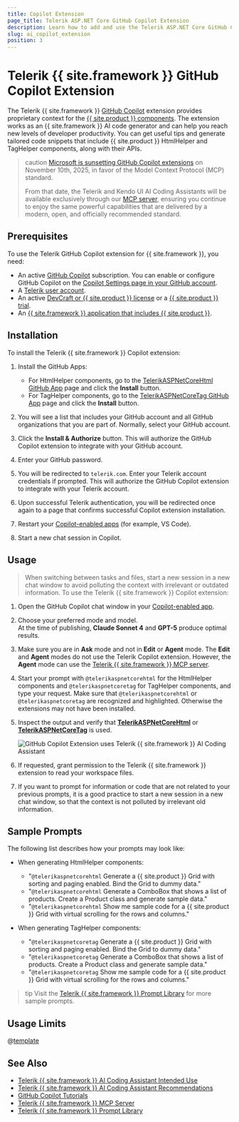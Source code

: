 ```yaml
---
title: Copilot Extension
page_title: Telerik ASP.NET Core GitHub Copilot Extension
description: Learn how to add and use the Telerik ASP.NET Core GitHub Copilot extension as an ASP.NET Core AI coding assistant and code generator for better developer productivity. The Telerik ASP.NET Core GitHub Copilot extension provides proprietary context about Telerik UI for ASP.NET Core to AI-powered software.
slug: ai_copilot_extension
position: 3
---
```


# Telerik {{ site.framework }} GitHub Copilot Extension

The Telerik {{ site.framework }} [GitHub Copilot](https://github.com/features/copilot) extension provides proprietary context for the [{{ site.product }} components](https://www.telerik.com/aspnet-core-ui). The extension works as an {{ site.framework }} AI code generator and can help you reach new levels of developer productivity. You can get useful tips and generate tailored code snippets that include {{ site.product }} HtmlHelper and TagHelper components, along with their APIs.

>caution [Microsoft is sunsetting GitHub Copilot extensions](https://github.blog/changelog/2025-09-24-deprecate-github-copilot-extensions-github-apps) on November 10th, 2025, in favor of the Model Context Protocol (MCP) standard.
>
> From that date, the Telerik and Kendo UI AI Coding Assistants will be available exclusively through our [MCP server](slug:ai_mcp_server), ensuring you continue to enjoy the same powerful capabilities that are delivered by a modern, open, and officially recommended standard.

## Prerequisites

To use the Telerik GitHub Copilot extension for {{ site.framework }}, you need:

* An active [GitHub Copilot](https://github.com/features/copilot) subscription. You can enable or configure GitHub Copilot on the [Copilot Settings page in your GitHub account](https://github.com/settings/copilot).
* A [Telerik user account](https://www.telerik.com/account/).
* An active [DevCraft or {{ site.product }} license](https://www.telerik.com/purchase/aspnet-core-ui) or a [{{ site.product }} trial](https://www.telerik.com/aspnet-core-ui).
* An [{{ site.framework }} application that includes {{ site.product }}](slug:overview_aspnetmvc6_aspnetmvc).

## Installation

To install the Telerik {{ site.framework }} Copilot extension:

1. Install the GitHub Apps:
    * For HtmlHelper components, go to the [TelerikASPNetCoreHtml GitHub App](https://github.com/apps/telerikaspnetcorehtml) page and click the **Install** button.
    * For TagHelper components, go to the [TelerikASPNetCoreTag GitHub App](https://github.com/apps/telerikaspnetcoretag) page and click the **Install** button.

1. You will see a list that includes your GitHub account and all GitHub organizations that you are part of. Normally, select your GitHub account.
1. Click the **Install &amp; Authorize** button. This will authorize the GitHub Copilot extension to integrate with your GitHub account.
1. Enter your GitHub password.
1. You will be redirected to `telerik.com`. Enter your Telerik account credentials if prompted. This will authorize the GitHub Copilot extension to integrate with your Telerik account.
1. Upon successful Telerik authentication, you will be redirected once again to a page that confirms successful Copilot extension installation.
1. Restart your [Copilot-enabled apps](https://docs.github.com/en/copilot/building-copilot-extensions/about-building-copilot-extensions#supported-clients-and-ides) (for example, VS Code).
1. Start a new chat session in Copilot.

## Usage

> When switching between tasks and files, start a new session in a new chat window to avoid polluting the context with irrelevant or outdated information.
To use the Telerik {{ site.framework }} Copilot extension:

1. Open the GitHub Copilot chat window in your [Copilot-enabled app](https://docs.github.com/en/copilot/building-copilot-extensions/about-building-copilot-extensions#supported-clients-and-ides).
1. Choose your preferred mode and model.<br/>At the time of publishing, **Claude Sonnet 4** and **GPT-5** produce optimal results.
1. Make sure you are in **Ask** mode and not in **Edit** or **Agent** mode. The **Edit** and **Agent** modes do not use the Telerik Copilot extension. However, the **Agent** mode can use the [Telerik {{ site.framework }} MCP server](slug:ai_mcp_server).
1. Start your prompt with `@telerikaspnetcorehtml` for the HtmlHelper components and `@telerikaspnetcoretag` for TagHelper components, and type your request. Make sure that `@telerikaspnetcorehtml` or `@telerikaspnetcoretag` are recognized and highlighted. Otherwise the extensions may not have been installed.
1. Inspect the output and verify that [**TelerikASPNetCoreHtml**](https://github.com/apps/telerikaspnetcorehtml) or [**TelerikASPNetCoreTag**](https://github.com/apps/telerikaspnetcoretag) is used.

    ![GitHub Copilot Extension uses Telerik {{ site.framework }} AI Coding Assistant](images/extension-confirmation.png)

1. If requested, grant permission to the Telerik {{ site.framework }} extension to read your workspace files.
1. If you want to prompt for information or code that are not related to your previous prompts, it is a good practice to start a new session in a new chat window, so that the context is not polluted by irrelevant old information.

## Sample Prompts

The following list describes how your prompts may look like:

* When generating HtmlHelper components:

  * &quot;`@telerikaspnetcorehtml` Generate a {{ site.product }} Grid with sorting and paging enabled. Bind the Grid to dummy data.&quot;
  * &quot;`@telerikaspnetcorehtml`  Generate a ComboBox that shows a list of products. Create a Product class and generate sample data.&quot;
  * &quot;`@telerikaspnetcorehtml` Show me sample code for a {{ site.product }} Grid with virtual scrolling for the rows and columns.&quot;

* When generating TagHelper components:

  * &quot;`@telerikaspnetcoretag` Generate a {{ site.product }} Grid with sorting and paging enabled. Bind the Grid to dummy data.&quot;
  * &quot;`@telerikaspnetcoretag`  Generate a ComboBox that shows a list of products. Create a Product class and generate sample data.&quot;
  * &quot;`@telerikaspnetcoretag` Show me sample code for a {{ site.product }} Grid with virtual scrolling for the rows and columns.&quot;

>tip Visit the [Telerik {{ site.framework }} Prompt Library](slug:ai_prompt_library) for more sample prompts.
## Usage Limits

@[template](/_contentTemplates/core/ai-coding-assistant.md#number-of-requests)

## See Also

* [Telerik {{ site.framework }} AI Coding Assistant Intended Use](slug:overview_ai#intended-use)
* [Telerik {{ site.framework }} AI Coding Assistant Recommendations](slug:overview_ai#recommendations)
* [GitHub Copilot Tutorials](https://github.com/features/copilot/tutorials)
* [Telerik {{ site.framework }} MCP Server](slug:ai_mcp_server)
* [Telerik {{ site.framework }} Prompt Library](slug:ai_prompt_library)